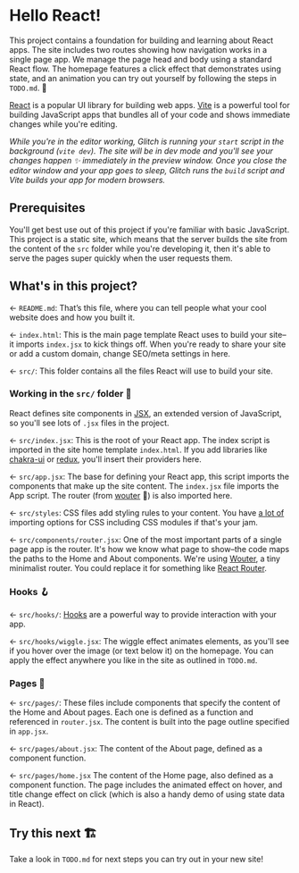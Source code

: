 # Hello React!

This project contains a foundation for building and learning about React apps. The site includes two routes showing how navigation works in a single page app. We manage the page head and body using a standard React flow. The homepage features a click effect that demonstrates using state, and an animation you can try out yourself by following the steps in `TODO.md`. 💫

[React](https://reactjs.org/) is a popular UI library for building web apps. [Vite](https://vitejs.dev/) is a powerful tool for building JavaScript apps that bundles all of your code and shows immediate changes while you're editing.

_While you're in the editor working, Glitch is running your `start` script in the background (`vite dev`). The site will be in dev mode and you'll see your changes happen ✨ immediately in the preview window. Once you close the editor window and your app goes to sleep, Glitch runs the `build` script and Vite builds your app for modern browsers._

## Prerequisites

You'll get best use out of this project if you're familiar with basic JavaScript. This project is a static site, which means that the server builds the site from the content of the `src` folder while you're developing it, then it's able to serve the pages super quickly when the user requests them.

## What's in this project?

← `README.md`: That’s this file, where you can tell people what your cool website does and how you built it.

← `index.html`: This is the main page template React uses to build your site–it imports `index.jsx` to kick things off. When you're ready to share your site or add a custom domain, change SEO/meta settings in here.

← `src/`: This folder contains all the files React will use to build your site.

### Working in the `src/` folder 📁

React defines site components in [JSX](https://reactjs.org/docs/introducing-jsx.html), an extended version of JavaScript, so you'll see lots of `.jsx` files in the project.

← `src/index.jsx`: This is the root of your React app. The index script is imported in the site home template `index.html`. If you add libraries like [chakra-ui](https://chakra-ui.com) or [redux](https://react-redux.js.org), you'll insert their providers here.

← `src/app.jsx`: The base for defining your React app, this script imports the components that make up the site content. The `index.jsx` file imports the App script. The router (from [wouter](https://github.com/molefrog/wouter) 🐰) is also imported here.

← `src/styles`: CSS files add styling rules to your content. You have [a lot of](https://vitejs.dev/guide/features.html#css) importing options for CSS including CSS modules if that's your jam.

← `src/components/router.jsx`: One of the most important parts of a single page app is the router. It's how we know what page to show–the code maps the paths to the Home and About components. We're using [Wouter](https://github.com/molefrog/wouter), a tiny minimalist router. You could replace it for something like [React Router](https://reactrouter.com/).

### Hooks 🪝

← `src/hooks/`: [Hooks](https://reactjs.org/docs/hooks-intro.html) are a powerful way to provide interaction with your app.

← `src/hooks/wiggle.jsx`: The wiggle effect animates elements, as you'll see if you hover over the image (or text below it) on the homepage. You can apply the effect anywhere you like in the site as outlined in `TODO.md`.

### Pages 📃

← `src/pages/`: These files include components that specify the content of the Home and About pages. Each one is defined as a function and referenced in `router.jsx`. The content is built into the page outline specified in `app.jsx`.

← `src/pages/about.jsx`: The content of the About page, defined as a component function.

← `src/pages/home.jsx` The content of the Home page, also defined as a component function. The page includes the animated effect on hover, and title change effect on click (which is also a handy demo of using state data in React).

## Try this next 🏗️

Take a look in `TODO.md` for next steps you can try out in your new site!